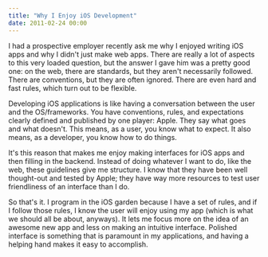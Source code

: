 ```yaml
---
title: "Why I Enjoy iOS Development"
date: 2011-02-24 00:00
---
```


I had a prospective employer recently ask me why I enjoyed writing iOS apps and why I didn't just make web apps. There are really a lot of aspects to this very loaded question, but the answer I gave him was a pretty good one: on the web, there are standards, but they aren't necessarily followed. There are conventions, but they are often ignored. There are even hard and fast rules, which turn out to be flexible.



Developing iOS applications is like having a conversation between the user and the OS/frameworks. You have conventions, rules, and expectations clearly defined and published by one player: Apple. They say what goes and what doesn't. This means, as a user, you know what to expect. It also means, as a developer, you know how to do things.

It's this reason that makes me enjoy making interfaces for iOS apps and then filling in the backend. Instead of doing whatever I want to do, like the web, these guidelines give me structure. I know that they have been well thought-out and tested by Apple; they have way more resources to test user friendliness of an interface than I do.

So that's it. I program in the iOS garden because I have a set of rules, and if I follow those rules, I know the user will enjoy using my app (which is what we should all be about, anyways). It lets me focus more on the idea of an awesome new app and less on making an intuitive interface. Polished interface is something that is paramount in my applications, and having a helping hand makes it easy to accomplish.

<!-- more -->
